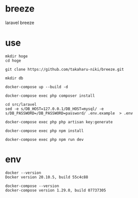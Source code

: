 # breeze
laravel breeze

# use
```
mkdir hoge
cd hoge
```

```
git clone https://github.com/takaharu-niki/breeze.git
```

```
mkdir db
```

```
docker-compose up --build -d
```

```
docker-compose exec php composer install
```

```
cd src/laravel
sed -e s/DB_HOST=127.0.0.1/DB_HOST=mysql/ -e s/DB_PASSWORD=/DB_PASSWORD=password/ .env.example  > .env
```

```
docker-compose exec php php artisan key:generate
```

```
docker-compose exec php npm install
```

```
docker-compose exec php npm run dev
```

# env
```
docker --version
Docker version 20.10.5, build 55c4c88
```
```
docker-compose --version
docker-compose version 1.29.0, build 07737305
```
